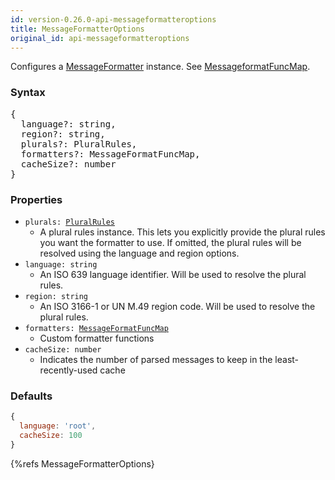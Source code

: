 ```yaml
---
id: version-0.26.0-api-messageformatteroptions
title: MessageFormatterOptions
original_id: api-messageformatteroptions
---
```


Configures a [MessageFormatter](api-messageformatter) instance. See [MessageformatFuncMap](api-messageformatfuncmap).

### Syntax

<pre class="syntax">
{
  language?: string,
  region?: string,
  plurals?: PluralRules,
  formatters?: MessageFormatFuncMap,
  cacheSize?: number
}
</pre>

### Properties
  - <code class="def">plurals: <span>[PluralRules](api-pluralrules)</span></code>
    - A plural rules instance. This lets you explicitly provide the plural rules you want the formatter to use. If omitted, the plural rules will be resolved using the language and region options.
  - <code class="def">language: <span>string</span></code>
    - An ISO 639 language identifier. Will be used to resolve the plural rules.
  - <code class="def">region: <span>string</span></code>
    - An ISO 3166-1 or UN M.49 region code. Will be used to resolve the plural rules.
  - <code class="def">formatters: <span>[MessageFormatFuncMap](api-messageformatfuncmap)</span></code>
    - Custom formatter functions
  - <code class="def">cacheSize: <span>number</span></code>
    - Indicates the number of parsed messages to keep in the least-recently-used cache

### Defaults

```javascript
{
  language: 'root',
  cacheSize: 100
}
```

{%refs MessageFormatterOptions}
